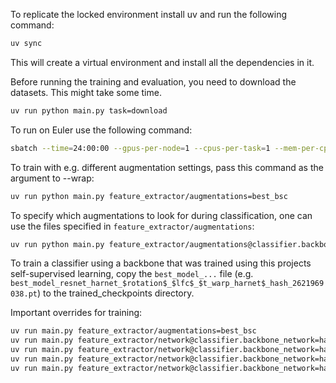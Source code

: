 To replicate the locked environment install uv and run the following command:

```bash
uv sync
```

This will create a virtual environment and install all the dependencies in it.

Before running the training and evaluation, you need to download the datasets. This might take some time.

```bash
uv run python main.py task=download
```

To run on Euler use the following command:

```bash
sbatch --time=24:00:00 --gpus-per-node=1 --cpus-per-task=1 --mem-per-cpu=32G --wrap="uv run python main.py"
```

To train with e.g. different augmentation settings, pass this command as the argument to --wrap:

```bash
uv run python main.py feature_extractor/augmentations=best_bsc
```

To specify which augmentations to look for during classification, one can use the files specified in `feature_extractor/augmentations`:

```bash
uv run python main.py feature_extractor/augmentations@classifier.backbone_augs=harnet
```

To train a classifier using a backbone that was trained using this projects self-supervised learning, copy the `best_model_...` file (e.g. `best_model_resnet_harnet_$rotation$_$lfc$_$t_warp_harnet$_hash_2621969038.pt`) to the trained_checkpoints directory.

Important overrides for training:

```bash
uv run main.py feature_extractor/augmentations=best_bsc
uv run main.py feature_extractor/network@classifier.backbone_network=harnet10_cap24 task=train_classifier
uv run main.py feature_extractor/network@classifier.backbone_network=harnet10_untrained task=train_classifier
uv run main.py feature_extractor/network@classifier.backbone_network=harnet10_untrained feature_extractor/augmentations@classifier.backbone_augs=harnet task=train_classifier
uv run main.py feature_extractor/network@classifier.backbone_network=harnet10_ukb task=train_classifier